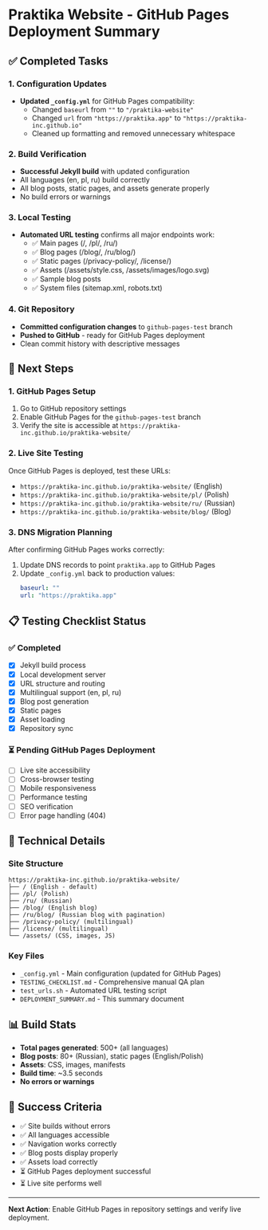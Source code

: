 # Praktika Website - GitHub Pages Deployment Summary

## ✅ Completed Tasks

### 1. Configuration Updates
- **Updated `_config.yml`** for GitHub Pages compatibility:
  - Changed `baseurl` from `""` to `"/praktika-website"`
  - Changed `url` from `"https://praktika.app"` to `"https://praktika-inc.github.io"`
  - Cleaned up formatting and removed unnecessary whitespace

### 2. Build Verification
- **Successful Jekyll build** with updated configuration
- All languages (en, pl, ru) build correctly
- All blog posts, static pages, and assets generate properly
- No build errors or warnings

### 3. Local Testing
- **Automated URL testing** confirms all major endpoints work:
  - ✅ Main pages (/, /pl/, /ru/)
  - ✅ Blog pages (/blog/, /ru/blog/)
  - ✅ Static pages (/privacy-policy/, /license/)
  - ✅ Assets (/assets/style.css, /assets/images/logo.svg)
  - ✅ Sample blog posts
  - ✅ System files (sitemap.xml, robots.txt)

### 4. Git Repository
- **Committed configuration changes** to `github-pages-test` branch
- **Pushed to GitHub** - ready for GitHub Pages deployment
- Clean commit history with descriptive messages

## 🚀 Next Steps

### 1. GitHub Pages Setup
1. Go to GitHub repository settings
2. Enable GitHub Pages for the `github-pages-test` branch
3. Verify the site is accessible at `https://praktika-inc.github.io/praktika-website/`

### 2. Live Site Testing
Once GitHub Pages is deployed, test these URLs:
- `https://praktika-inc.github.io/praktika-website/` (English)
- `https://praktika-inc.github.io/praktika-website/pl/` (Polish)
- `https://praktika-inc.github.io/praktika-website/ru/` (Russian)
- `https://praktika-inc.github.io/praktika-website/blog/` (Blog)

### 3. DNS Migration Planning
After confirming GitHub Pages works correctly:
1. Update DNS records to point `praktika.app` to GitHub Pages
2. Update `_config.yml` back to production values:
   ```yaml
   baseurl: ""
   url: "https://praktika.app"
   ```

## 📋 Testing Checklist Status

### ✅ Completed
- [x] Jekyll build process
- [x] Local development server
- [x] URL structure and routing
- [x] Multilingual support (en, pl, ru)
- [x] Blog post generation
- [x] Static pages
- [x] Asset loading
- [x] Repository sync

### ⏳ Pending GitHub Pages Deployment
- [ ] Live site accessibility
- [ ] Cross-browser testing
- [ ] Mobile responsiveness
- [ ] Performance testing
- [ ] SEO verification
- [ ] Error page handling (404)

## 🔧 Technical Details

### Site Structure
```
https://praktika-inc.github.io/praktika-website/
├── / (English - default)
├── /pl/ (Polish)
├── /ru/ (Russian)
├── /blog/ (English blog)
├── /ru/blog/ (Russian blog with pagination)
├── /privacy-policy/ (multilingual)
├── /license/ (multilingual)
└── /assets/ (CSS, images, JS)
```

### Key Files
- `_config.yml` - Main configuration (updated for GitHub Pages)
- `TESTING_CHECKLIST.md` - Comprehensive manual QA plan
- `test_urls.sh` - Automated URL testing script
- `DEPLOYMENT_SUMMARY.md` - This summary document

## 📊 Build Stats
- **Total pages generated**: 500+ (all languages)
- **Blog posts**: 80+ (Russian), static pages (English/Polish)
- **Assets**: CSS, images, manifests
- **Build time**: ~3.5 seconds
- **No errors or warnings**

## 🎯 Success Criteria
- ✅ Site builds without errors
- ✅ All languages accessible
- ✅ Navigation works correctly
- ✅ Blog posts display properly
- ✅ Assets load correctly
- ⏳ GitHub Pages deployment successful
- ⏳ Live site performs well

---

**Next Action**: Enable GitHub Pages in repository settings and verify live deployment.
